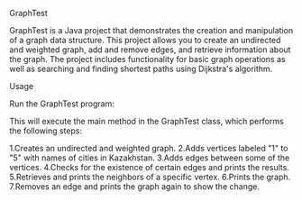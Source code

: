 GraphTest

GraphTest is a Java project that demonstrates the creation and manipulation of a graph data structure. This project allows you to create an undirected and weighted graph, add and remove edges, and retrieve information about the graph. The project includes functionality for basic graph operations as well as searching and finding shortest paths using Dijkstra's algorithm.

Usage

Run the GraphTest program:

This will execute the main method in the GraphTest class, which performs the following steps:

1.Creates an undirected and weighted graph.
2.Adds vertices labeled "1" to "5" with names of cities in Kazakhstan.
3.Adds edges between some of the vertices.
4.Checks for the existence of certain edges and prints the results.
5.Retrieves and prints the neighbors of a specific vertex.
6.Prints the graph.
7.Removes an edge and prints the graph again to show the change.

